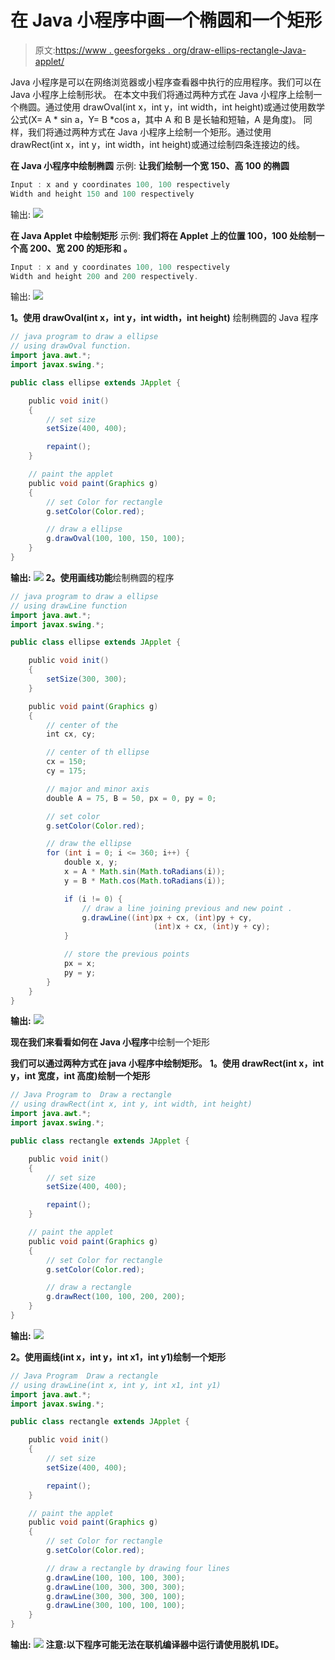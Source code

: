 # 在 Java 小程序中画一个椭圆和一个矩形

> 原文:[https://www . geesforgeks . org/draw-ellips-rectangle-Java-applet/](https://www.geeksforgeeks.org/draw-ellipse-rectangle-java-applet/)

Java 小程序是可以在网络浏览器或小程序查看器中执行的应用程序。我们可以在 Java 小程序上绘制形状。
在本文中我们将通过两种方式在 Java 小程序上绘制一个椭圆。通过使用 drawOval(int x，int y，int width，int height)或通过使用数学公式(X= A * sin a，Y= B *cos a，其中 A 和 B 是长轴和短轴，A 是角度)。
同样，我们将通过两种方式在 Java 小程序上绘制一个矩形。通过使用 drawRect(int x，int y，int width，int height)或通过绘制四条连接边的线。

**在 Java 小程序中绘制椭圆**
示例:
**让我们绘制一个宽 150、高 100 的椭圆**

```java
Input : x and y coordinates 100, 100 respectively
Width and height 150 and 100 respectively 

```

输出:
![](img/5a4cefbc6618d9cc9558ca369b5078cf.png)

**在 Java Applet 中绘制矩形**
示例:
**我们将在 Applet 上的位置 100，100 处绘制一个高 200、宽 200 的矩形和
。**

```java
Input : x and y coordinates 100, 100 respectively
Width and height 200 and 200 respectively.

```

输出:
![](img/383f9fa02a4c42b860f6b50056427dc3.png)

**1。使用 drawOval(int x，int y，int width，int height)** 绘制椭圆的 Java 程序

```java
// java program to draw a ellipse
// using drawOval function.
import java.awt.*;
import javax.swing.*;

public class ellipse extends JApplet {

    public void init()
    {
        // set size
        setSize(400, 400);

        repaint();
    }

    // paint the applet
    public void paint(Graphics g)
    {
        // set Color for rectangle
        g.setColor(Color.red);

        // draw a ellipse
        g.drawOval(100, 100, 150, 100);
    }
}
```

**输出:**
![](img/5a4cefbc6618d9cc9558ca369b5078cf.png)
**2。使用画线功能**绘制椭圆的程序

```java
// java program to draw a ellipse
// using drawLine function
import java.awt.*;
import javax.swing.*;

public class ellipse extends JApplet {

    public void init()
    {
        setSize(300, 300);
    }

    public void paint(Graphics g)
    {
        // center of the
        int cx, cy;

        // center of th ellipse
        cx = 150;
        cy = 175;

        // major and minor axis
        double A = 75, B = 50, px = 0, py = 0;

        // set color
        g.setColor(Color.red);

        // draw the ellipse
        for (int i = 0; i <= 360; i++) {
            double x, y;
            x = A * Math.sin(Math.toRadians(i));
            y = B * Math.cos(Math.toRadians(i));

            if (i != 0) {
                // draw a line joining previous and new point .
                g.drawLine((int)px + cx, (int)py + cy,
                                (int)x + cx, (int)y + cy);
            }

            // store the previous points
            px = x;
            py = y;
        }
    }
}
```

**输出:**
![](img/5a4cefbc6618d9cc9558ca369b5078cf.png)

**现在我们来看看如何在 Java 小程序**中绘制一个矩形

**我们可以通过两种方式在 java 小程序中绘制矩形。**
**1。使用 drawRect(int x，int y，int 宽度，int 高度)绘制一个矩形**

```java
// Java Program to  Draw a rectangle
// using drawRect(int x, int y, int width, int height)
import java.awt.*;
import javax.swing.*;

public class rectangle extends JApplet {

    public void init()
    {
        // set size
        setSize(400, 400);

        repaint();
    }

    // paint the applet
    public void paint(Graphics g)
    {
        // set Color for rectangle
        g.setColor(Color.red);

        // draw a rectangle
        g.drawRect(100, 100, 200, 200);
    }
}
```

**输出:**
![](img/383f9fa02a4c42b860f6b50056427dc3.png)

**2。使用画线(int x，int y，int x1，int y1)绘制一个矩形**

```java
// Java Program  Draw a rectangle
// using drawLine(int x, int y, int x1, int y1)
import java.awt.*;
import javax.swing.*;

public class rectangle extends JApplet {

    public void init()
    {
        // set size
        setSize(400, 400);

        repaint();
    }

    // paint the applet
    public void paint(Graphics g)
    {
        // set Color for rectangle
        g.setColor(Color.red);

        // draw a rectangle by drawing four lines
        g.drawLine(100, 100, 100, 300);
        g.drawLine(100, 300, 300, 300);
        g.drawLine(300, 300, 300, 100);
        g.drawLine(300, 100, 100, 100);
    }
}
```

**输出:**
![](img/383f9fa02a4c42b860f6b50056427dc3.png)
**注意:以下程序可能无法在联机编译器中运行请使用脱机 IDE。**